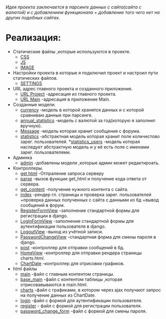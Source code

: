 ###### Идея проекта заключается  в парсинге данных с сайта(сайта с валютой) и с добавлением функционала + добавление того чего нет на других подобных сайтах.
# Реализация:
+ Статические файлы ,которые используются в проекте.
  * [CSS](https://github.com/Kirill-212/PROJECT_PYTHON/blob/master/PROGECT/static/css/first.css)
  * [JS](https://github.com/Kirill-212/PROJECT_PYTHON/blob/master/PROGECT/static/js/first.js)
  * [IMAGE](https://github.com/Kirill-212/PROJECT_PYTHON/tree/master/PROGECT/static/image)
+ Настройки проекта в которые я подключил проект и настроил пути статических файлов.
  * [SETTINGS](https://github.com/Kirill-212/PROJECT_PYTHON/blob/master/PROGECT/PROGECT/settings.py)
+ URL адрес главного проекта и созданного приложения.
  * [URL Project](https://github.com/Kirill-212/PROJECT_PYTHON/blob/master/PROGECT/PROGECT/urls.py) -адресация из главного проекта.
  * [URL Main](https://github.com/Kirill-212/PROJECT_PYTHON/blob/master/PROGECT/Main/urls.py) -адресация в приложение Main.
+ Созданные модели.
  * [currency](https://github.com/Kirill-212/PROJECT_PYTHON/blob/master/PROGECT/Main/models.py#L9) -модель в которой хранятся данных и с которой сравниваю данные при парсинге.
  * [annual_statistics](https://github.com/Kirill-212/PROJECT_PYTHON/blob/master/PROGECT/Main/models.py#L16) -модель с валютой за год(которую я заполнил вручную).
  * [Message](https://github.com/Kirill-212/PROJECT_PYTHON/blob/master/PROGECT/Main/models.py#L22) -модель которая хранит сообщения с форума.
  * [statistics](https://github.com/Kirill-212/PROJECT_PYTHON/blob/master/PROGECT/Main/models.py#L34) -абстрактная модель которая хранит поле количестово зарег. пользователей.
  *[statistics_users](https://github.com/Kirill-212/PROJECT_PYTHON/blob/master/PROGECT/Main/models.py#L42) -модель которая наследует абстрактную модель и у её есть поле с именами зарег. пользователями.
+ Админка
  * [admin](https://github.com/Kirill-212/PROJECT_PYTHON/blob/master/PROGECT/Main/admin.py) -добавлены модели ,которые админ может редактироать.
+ Контроллеры.
  * [get html](https://github.com/Kirill-212/PROJECT_PYTHON/blob/master/PROGECT/Main/views.py#L31) -Отпраление запроса серверу
  * [parse](https://github.com/Kirill-212/PROJECT_PYTHON/blob/master/PROGECT/Main/views.py#L53) -вызов функции get_html и получение кода ответа от сервера.
  * [get_content](https://github.com/Kirill-212/PROJECT_PYTHON/blob/master/PROGECT/Main/views.py#L37) -получение нужного контента с сайта.
  * [index](https://github.com/Kirill-212/PROJECT_PYTHON/blob/master/PROGECT/Main/views.py#L63) -рендер гл. страницы и проверка зарег. пользователей +проверка данных полученных с сайта с данными из бд +вывод сообщений в форум.
  * [RegisterFormView](https://github.com/Kirill-212/PROJECT_PYTHON/blob/master/PROGECT/Main/views.py#L106) -заполнение стандартной формы для регистрации в django.
  * [LoginFormView](https://github.com/Kirill-212/PROJECT_PYTHON/blob/master/PROGECT/Main/views.py#L106) -заполнение стандартной формы для аутентификации пользователя в django.
  * [LogoutView](https://github.com/Kirill-212/PROJECT_PYTHON/blob/master/PROGECT/Main/views.py#L129) -выход из учётной записи.
  * [PasswordChangeView](https://github.com/Kirill-212/PROJECT_PYTHON/blob/master/PROGECT/Main/views.py#L136) -стандартная форма для смены пароля в django.
  * [post](https://github.com/Kirill-212/PROJECT_PYTHON/blob/master/PROGECT/Main/views.py#L153) -контроллер для отправки сообщений в бд.
  * [HomeView](https://github.com/Kirill-212/PROJECT_PYTHON/blob/master/PROGECT/Main/views.py#L163) -контроллер для отправки рендера страницы charts.html.
  * [ChartDate](https://github.com/Kirill-212/PROJECT_PYTHON/blob/master/PROGECT/Main/views.py#L170) -контроллер для отрисовки графиков.
+ html файлы
  * [main](https://github.com/Kirill-212/PROJECT_PYTHON/blob/master/PROGECT/Main/templates/main.html) -файл с главным контентом страницы.
  * [base_main](https://github.com/Kirill-212/PROJECT_PYTHON/blob/master/PROGECT/Main/templates/base_main.html) -файл с контентом таблицы ,которая отрисовавываются в main.html.
  * [charts](https://github.com/Kirill-212/PROJECT_PYTHON/blob/master/PROGECT/Main/templates/charts.html) -файл с графиками, в котором через ajax получают запрос на получение данных из ChartDate.
  * [login](https://github.com/Kirill-212/PROJECT_PYTHON/blob/master/PROGECT/Main/templates/reg/login.html) -файл с формой для аутентификации пользователя.
  * [register](https://github.com/Kirill-212/PROJECT_PYTHON/blob/master/PROGECT/Main/templates/reg/register.html) - файл с формой для регистрации пользователя.
  * [password_change_form](https://github.com/Kirill-212/PROJECT_PYTHON/blob/master/PROGECT/Main/templates/reg/password_change_form.html) -файл с формой для смены пароля.
 
 
 
 
 
 
  
